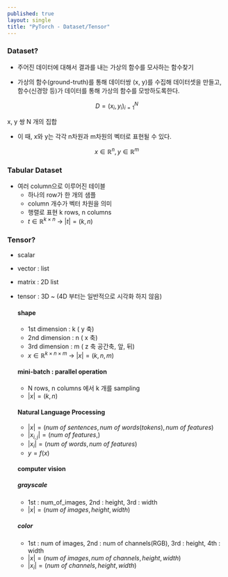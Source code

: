 ```yaml
---
published: true
layout: single
title: "PyTorch - Dataset/Tensor"
---
```


### Dataset?
* 주어진 데이터에 대해서 결과를 내는 가상의 함수를 모사하는 함수찾기

* 가상의 함수(ground-truth)를 통해 데이터쌍 (x, y)를 수집해 데이터셋을 만들고, 함수(신경망 등)가 데이터를 통해 가상의 함수를 모방하도록한다.    

$$D={(x_i, y_i)}_{i=1}^N$$  

x, y 쌍 N 개의 집합  

* 이 때, x와 y는 각각 n차원과 m차원의 벡터로 표현될 수 있다.


$$x\in {\mathbb{R}}^n, y\in {\mathbb{R}}^m$$  


### Tabular Dataset
* 여러 column으로 이루어진 테이블
  * 하나의 row가 한 개의 샘플
  * column 개수가 벡터 차원을 의미
  * 행렬로 표현 k rows, n columns  
  * $t\in {\mathbb{R}}^{k\times n}$ -> $\vert t\vert = (k, n)$  
 
### Tensor?
* scalar
* vector : list
* matrix : 2D list
* tensor : 3D ~ (4D 부터는 일반적으로 시각화 하지 않음) 

  #### shape
  * 1st dimension : k  ( y 축)  
  * 2nd dimension : n  ( x 축)  
  * 3rd dimension : m  ( z 축 공간축, 앞, 뒤)  
  * $x\in {\mathbb{R}}^{k \times n\times m}$ -> $\vert x\vert = (k, n, m)$  
  #### mini-batch : parallel operation
  * N rows, n columns 에서 k 개를 sampling  
  * $\vert x\vert = (k, n)$  
  #### Natural Language Processing
  * $\vert x\vert = (num\ of\ sentences, num\ of\ words(tokens), num\ of\ features)$  
  * $\vert x_{i,j}\vert = (num\ of\ features, )$  
  * $\vert x_{i}\vert = (num\ of\ words, num\ of\ features)$  
  * $y = f(x)$
  #### computer vision  
    ##### grayscale  
    * 1st : num_of_images, 2nd : height, 3rd : width
    * $\vert x\vert = (num\ of\ images, height, width)$  
    ##### color
    * 1st : num of images, 2nd : num of channels(RGB), 3rd : height, 4th : width
    * $\vert x\vert = (num\ of\ images, num\ of\ channels, height, width)$
    * $\vert x_{i}\vert = (num\ of\ channels, height, width)$  
    
